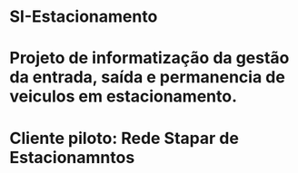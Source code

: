 # SI-Estacionamento
# Projeto de informatização da gestão da entrada, saída e permanencia de veiculos em estacionamento.
# Cliente piloto: Rede Stapar de Estacionamntos

